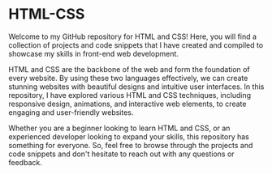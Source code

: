 # HTML-CSS
Welcome to my GitHub repository for HTML and CSS! Here, you will find a collection of projects and code snippets that I have created and compiled to showcase my skills in front-end web development.

HTML and CSS are the backbone of the web and form the foundation of every website. By using these two languages effectively, we can create stunning websites with beautiful designs and intuitive user interfaces. In this repository, I have explored various HTML and CSS techniques, including responsive design, animations, and interactive web elements, to create engaging and user-friendly websites.

Whether you are a beginner looking to learn HTML and CSS, or an experienced developer looking to expand your skills, this repository has something for everyone. So, feel free to browse through the projects and code snippets and don't hesitate to reach out with any questions or feedback.
